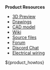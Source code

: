 **Product Resources**

- [3D Preview](${product_3d})
- [Drawings](${product_drawings})
- [CAD model](${product_cad})
- [Wiki]($product_wiki)
- [Source files]($product_github)
- [Forum]($product_forum)
- [Discord Chat]($product_chat)
- [Electrical wiring]()

${product_howtos}

